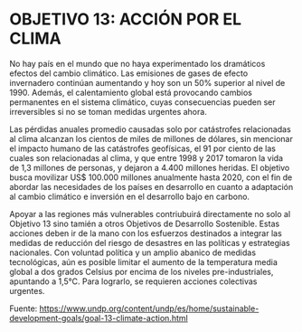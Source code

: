 # OBJETIVO 13: ACCIÓN POR EL CLIMA

No hay país en el mundo que no haya experimentado los dramáticos efectos del cambio climático. Las emisiones de gases de efecto invernadero continúan aumentando y hoy son un 50% superior al nivel de 1990. Además, el calentamiento global está provocando cambios permanentes en el sistema climático, cuyas consecuencias pueden ser irreversibles si no se toman medidas urgentes ahora.

Las pérdidas anuales promedio causadas solo por catástrofes relacionadas al clima alcanzan los cientos de miles de millones de dólares, sin mencionar el impacto humano de las catástrofes geofísicas, el 91 por ciento de las cuales son relacionadas al clima, y que entre 1998 y 2017 tomaron la vida de 1,3 millones de personas, y dejaron a 4.400 millones heridas. El objetivo busca movilizar US$ 100.000 millones anualmente hasta 2020, con el fin de abordar las necesidades de los países en desarrollo en cuanto a adaptación al cambio climático e inversión en el desarrollo bajo en carbono.

Apoyar a las regiones más vulnerables contriubuirá directamente no solo al Objetivo 13 sino tamién a otros Objetivos de Desarrollo Sostenible. Estas acciones deben ir de la mano con los esfuerzos destinados a integrar las medidas de reducción del riesgo de desastres en las políticas y estrategias nacionales. Con voluntad política y un amplio abanico de medidas tecnológicas, aún es posible limitar el aumento de la temperatura media global a dos grados Celsius por encima de los niveles pre-industriales, apuntando a 1,5°C. Para lograrlo, se requieren acciones colectivas urgentes.


Fuente: https://www.undp.org/content/undp/es/home/sustainable-development-goals/goal-13-climate-action.html
